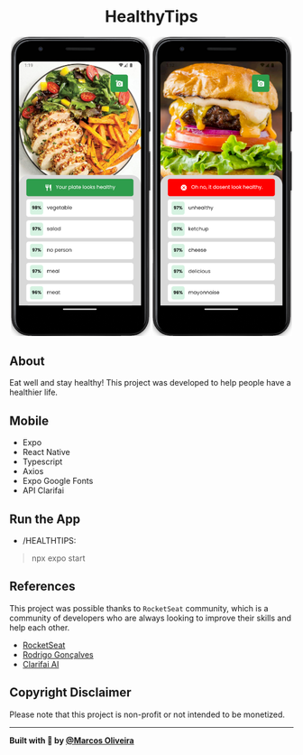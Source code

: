 <div>
  <h1 align="center">HealthyTips</h1>
</div>

<p align="center">
  <img alt="healthyTips" src="./preview/preview1.png" width="49%" />
  <img alt="healthyTips" src="./preview/preview2.png" width="49%" />
</p>


## About
Eat well and stay healthy! This project was developed to help people have a healthier life.

## Mobile
- Expo
- React Native
- Typescript
- Axios
- Expo Google Fonts
- API Clarifai

## Run the App
- /HEALTHTIPS:
> npx expo start

## References
This project was possible thanks to `RocketSeat` community, which is a community of developers who are always looking to improve their skills and help each other.
- [RocketSeat](https://rocketseat.com.br/)
- [Rodrigo Gonçalves](https://github.com/rodrigorgtic)
- [Clarifai AI](https://www.clarifai.com/)

## Copyright Disclaimer
Please note that this project is non-profit or not intended to be monetized.

---

<strong>Built with 💙 by [@Marcos Oliveira](https://www.linkedin.com/in/pgmarcosoliveira/)</strong>
